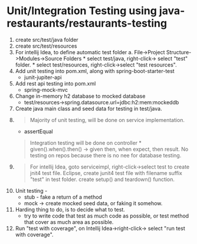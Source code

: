 # Unit/Integration Testing using java-restaurants/restaurants-testing

1. create src/test/java folder
2. create src/test/resources
3. For intellij Idea, to define automatic test folder
	a. File->Project Structure->Modules->Source Folders
		* select test/java, right-click-> select "test" folder.
		* select test/resources, right-click->select "test resources".
4. Add unit testing into pom.xml, along with spring-boot-starter-test
	* junit-jupiter-api
5. Add rest api testing into pom.xml
	* spring-mock-mvc
6. Change in-memory h2 database to mocked database
	* test/resources->spring.datasource.url=jdbc:h2:mem:mockeddb
7. Create java main class and seed data for testing in test/java.
8. > Majority of unit testing, will be done on service implementation.  
	* assertEqual
	> Integration testing will be done on controller
		* given().when().then() -> given then, when expect, then result.
	> No testing on repos because there is no nee for database testing.
9. > For intellij Idea, goto serviceimpl, right-click->select test to create jnit4 test file.
	> Eclipse, create junit4 test file with filename suffix "test" in test folder.
	> create setup() and teardown() function.
10. Unit testing - 
	* stub - fake a return of a method
	* mock -> create mocked seed data, or faking it somehow. 
11. Harding thing to do, is to decide what to test.
	* try to write code that test as much code as possible, or test method that cover as much area as possible.
12. Run "test with coverage", on Intellij Idea->right-click-> select "run test with coverage".

